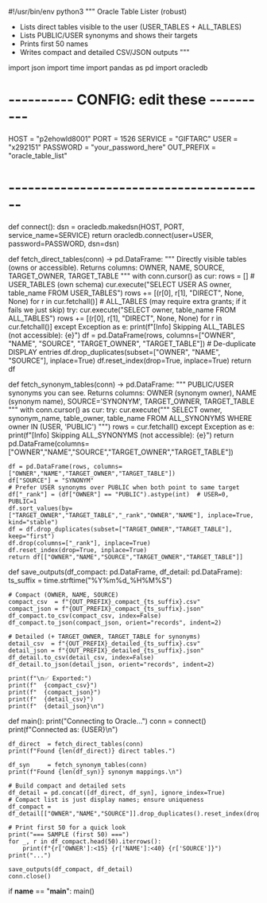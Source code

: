 #!/usr/bin/env python3
"""
Oracle Table Lister (robust)
- Lists direct tables visible to the user (USER_TABLES + ALL_TABLES)
- Lists PUBLIC/USER synonyms and shows their targets
- Prints first 50 names
- Writes compact and detailed CSV/JSON outputs
"""

import json
import time
import pandas as pd
import oracledb

# ---------- CONFIG: edit these ----------
HOST     = "p2ehowld8001"
PORT     = 1526
SERVICE  = "GIFTARC"
USER     = "x292151"
PASSWORD = "your_password_here"
OUT_PREFIX = "oracle_table_list"
# ----------------------------------------


def connect():
    dsn = oracledb.makedsn(HOST, PORT, service_name=SERVICE)
    return oracledb.connect(user=USER, password=PASSWORD, dsn=dsn)


def fetch_direct_tables(conn) -> pd.DataFrame:
    """
    Directly visible tables (owns or accessible).
    Returns columns: OWNER, NAME, SOURCE, TARGET_OWNER, TARGET_TABLE
    """
    with conn.cursor() as cur:
        rows = []
        # USER_TABLES (own schema)
        cur.execute("SELECT USER AS owner, table_name FROM USER_TABLES")
        rows += [(r[0], r[1], "DIRECT", None, None) for r in cur.fetchall()]
        # ALL_TABLES (may require extra grants; if it fails we just skip)
        try:
            cur.execute("SELECT owner, table_name FROM ALL_TABLES")
            rows += [(r[0], r[1], "DIRECT", None, None) for r in cur.fetchall()]
        except Exception as e:
            print(f"[Info] Skipping ALL_TABLES (not accessible): {e}")
        df = pd.DataFrame(rows, columns=["OWNER", "NAME", "SOURCE", "TARGET_OWNER", "TARGET_TABLE"])
        # De-duplicate DISPLAY entries
        df.drop_duplicates(subset=["OWNER", "NAME", "SOURCE"], inplace=True)
        df.reset_index(drop=True, inplace=True)
        return df


def fetch_synonym_tables(conn) -> pd.DataFrame:
    """
    PUBLIC/USER synonyms you can see.
    Returns columns: OWNER (synonym owner), NAME (synonym name), SOURCE='SYNONYM',
                     TARGET_OWNER, TARGET_TABLE
    """
    with conn.cursor() as cur:
        try:
            cur.execute("""
                SELECT owner, synonym_name, table_owner, table_name
                FROM ALL_SYNONYMS
                WHERE owner IN (USER, 'PUBLIC')
            """)
            rows = cur.fetchall()
        except Exception as e:
            print(f"[Info] Skipping ALL_SYNONYMS (not accessible): {e}")
            return pd.DataFrame(columns=["OWNER","NAME","SOURCE","TARGET_OWNER","TARGET_TABLE"])

    df = pd.DataFrame(rows, columns=["OWNER","NAME","TARGET_OWNER","TARGET_TABLE"])
    df["SOURCE"] = "SYNONYM"
    # Prefer USER synonyms over PUBLIC when both point to same target
    df["_rank"] = (df["OWNER"] == "PUBLIC").astype(int)  # USER=0, PUBLIC=1
    df.sort_values(by=["TARGET_OWNER","TARGET_TABLE","_rank","OWNER","NAME"], inplace=True, kind="stable")
    df = df.drop_duplicates(subset=["TARGET_OWNER","TARGET_TABLE"], keep="first")
    df.drop(columns=["_rank"], inplace=True)
    df.reset_index(drop=True, inplace=True)
    return df[["OWNER","NAME","SOURCE","TARGET_OWNER","TARGET_TABLE"]]


def save_outputs(df_compact: pd.DataFrame, df_detail: pd.DataFrame):
    ts_suffix = time.strftime("%Y%m%d_%H%M%S")

    # Compact (OWNER, NAME, SOURCE)
    compact_csv  = f"{OUT_PREFIX}_compact_{ts_suffix}.csv"
    compact_json = f"{OUT_PREFIX}_compact_{ts_suffix}.json"
    df_compact.to_csv(compact_csv, index=False)
    df_compact.to_json(compact_json, orient="records", indent=2)

    # Detailed (+ TARGET_OWNER, TARGET_TABLE for synonyms)
    detail_csv  = f"{OUT_PREFIX}_detailed_{ts_suffix}.csv"
    detail_json = f"{OUT_PREFIX}_detailed_{ts_suffix}.json"
    df_detail.to_csv(detail_csv, index=False)
    df_detail.to_json(detail_json, orient="records", indent=2)

    print(f"\n✅ Exported:")
    print(f"  {compact_csv}")
    print(f"  {compact_json}")
    print(f"  {detail_csv}")
    print(f"  {detail_json}\n")


def main():
    print("Connecting to Oracle...")
    conn = connect()
    print(f"Connected as: {USER}\n")

    df_direct  = fetch_direct_tables(conn)
    print(f"Found {len(df_direct)} direct tables.")

    df_syn     = fetch_synonym_tables(conn)
    print(f"Found {len(df_syn)} synonym mappings.\n")

    # Build compact and detailed sets
    df_detail = pd.concat([df_direct, df_syn], ignore_index=True)
    # Compact list is just display names; ensure uniqueness
    df_compact = df_detail[["OWNER","NAME","SOURCE"]].drop_duplicates().reset_index(drop=True)

    # Print first 50 for a quick look
    print("=== SAMPLE (first 50) ===")
    for _, r in df_compact.head(50).iterrows():
        print(f"{r['OWNER']:<15} {r['NAME']:<40} {r['SOURCE']}")
    print("...")

    save_outputs(df_compact, df_detail)
    conn.close()


if __name__ == "__main__":
    main()